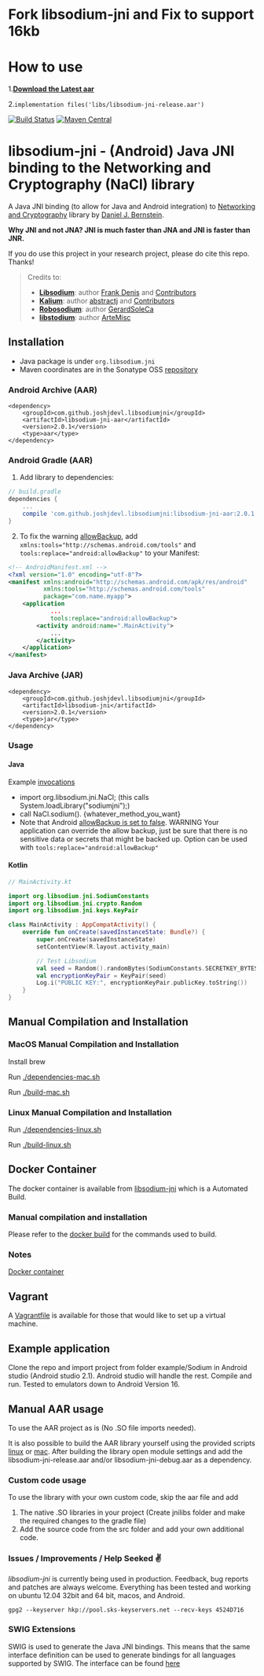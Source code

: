 # Fork libsodium-jni and Fix to support 16kb

# How to use

1.[**Download the Latest aar**](https://github.com/guangxingmao/sodium-jni/tree/main/example/Sodium/libsodium-jni-release)

2.```implementation files('libs/libsodium-jni-release.aar')```

[![Build Status](https://travis-ci.org/joshjdevl/libsodium-jni.svg)](https://travis-ci.org/joshjdevl/libsodium-jni)
[![Maven Central](https://maven-badges.herokuapp.com/maven-central/com.github.joshjdevl.libsodiumjni/libsodium-jni/badge.svg)](https://oss.sonatype.org/#nexus-search;quick~libsodium)

# libsodium-jni - (Android) Java JNI binding to the Networking and Cryptography (NaCl) library 

A Java JNI binding (to allow for Java and Android integration) to [Networking and Cryptography](http://nacl.cr.yp.to/) library by [Daniel J. Bernstein](http://cr.yp.to/djb.html).

**Why JNI and not JNA? JNI is much faster than JNA and JNI is faster than JNR.**

If you do use this project in your research project, please do cite this repo. Thanks!

> Credits to: <br/>
> * [**Libsodium**](https://github.com/jedisct1/libsodium): author [Frank Denis](https://github.com/jedisct1) and [Contributors](https://github.com/jedisct1/libsodium/graphs/contributors)
> * [**Kalium**](https://github.com/abstractj/kalium): author [abstractj](https://github.com/abstractj) and [Contributors](https://github.com/abstractj/kalium/graphs/contributors)
> * [**Robosodium**](https://github.com/GerardSoleCa/Robosodium): author [GerardSoleCa](https://github.com/GerardSoleCa)
> * [**libstodium**](https://github.com/ArteMisc/libstodium): author [ArteMisc](https://github.com/ArteMisc)


## Installation

* Java package is under `org.libsodium.jni` 
* Maven coordinates are in the Sonatype OSS [repository](https://oss.sonatype.org/#nexus-search;quick~libsodium)

### Android Archive (AAR)
    <dependency>
        <groupId>com.github.joshjdevl.libsodiumjni</groupId>
        <artifactId>libsodium-jni-aar</artifactId>
        <version>2.0.1</version>
        <type>aar</type>
    </dependency>

### Android Gradle (AAR)
1. Add library to dependencies:
```gradle
// build.gradle
dependencies {
    ...
    compile 'com.github.joshjdevl.libsodiumjni:libsodium-jni-aar:2.0.1'
}
```
2. To fix the warning [allowBackup](src/main/AndroidManifest.xml), add `xmlns:tools="http://schemas.android.com/tools"` and `tools:replace="android:allowBackup"` to your Manifest:
```xml
<!-- AndroidManifest.xml -->
<?xml version="1.0" encoding="utf-8"?>
<manifest xmlns:android="http://schemas.android.com/apk/res/android"
          xmlns:tools="http://schemas.android.com/tools"
          package="com.name.myapp">
    <application
            ...
            tools:replace="android:allowBackup">
        <activity android:name=".MainActivity">
            ...
        </activity>
    </application>
</manifest>
```

### Java Archive (JAR)

    <dependency>
        <groupId>com.github.joshjdevl.libsodiumjni</groupId>
        <artifactId>libsodium-jni</artifactId>
        <version>2.0.1</version>
        <type>jar</type>
    </dependency>



### Usage
#### Java
Example [invocations](src/test/java/org/libsodium/jni/publickey/AuthenticatedEncryptionTest.java)

* import org.libsodium.jni.NaCl; (this calls System.loadLibrary("sodiumjni");)
* call NaCl.sodium(). {whatever_method_you_want}
* Note that Android [allowBackup is set to false](src/main/AndroidManifest.xml). WARNING Your application can override the allow backup, just be sure that there is no sensitive data or secrets that might be backed up. Option can be used with  `tools:replace="android:allowBackup"`

#### Kotlin
```kotlin
// MainActivity.kt

import org.libsodium.jni.SodiumConstants
import org.libsodium.jni.crypto.Random
import org.libsodium.jni.keys.KeyPair

class MainActivity : AppCompatActivity() {
    override fun onCreate(savedInstanceState: Bundle?) {
        super.onCreate(savedInstanceState)
        setContentView(R.layout.activity_main)

        // Test Libsodium
        val seed = Random().randomBytes(SodiumConstants.SECRETKEY_BYTES)
        val encryptionKeyPair = KeyPair(seed)
        Log.i("PUBLIC KEY:", encryptionKeyPair.publicKey.toString())
    }
}

```

## Manual Compilation and Installation

### MacOS Manual Compilation and Installation

Install brew

Run [./dependencies-mac.sh](dependencies-mac.sh)

Run [./build-mac.sh](build-mac.sh)

### Linux Manual Compilation and Installation

Run [./dependencies-linux.sh](dependencies-linux.sh)

Run [./build-linux.sh](build-linux.sh)

## Docker Container

The docker container is available from [libsodium-jni](https://hub.docker.com/r/joshjdevl/libsodium-jni/) which is a Automated Build.

### Manual compilation and installation

Please refer to the [docker build](https://github.com/joshjdevl/libsodium-jni/blob/master/Dockerfile) for the commands used to build.

### Notes

[Docker container](https://hub.docker.com/r/joshjdevl/libsodium-jni/)

## Vagrant

A [Vagrantfile](Vagrantfile) is available for those that would like to set up a virtual machine.


## Example application
Clone the repo and import project from folder example/Sodium in Android studio (Android studio 2.1). Android studio will handle the rest.
Compile and run. Tested to emulators down to Android Version 16.

## Manual AAR usage
To use the AAR project as is (No .SO file imports needed).

It is also possible to build the AAR library yourself using the provided scripts [linux](build-linux.sh) or [mac](build-mac.sh). After building the library open module settings and add the libsodium-jni-release.aar and/or libsodium-jni-debug.aar as a dependency.

### Custom code usage
To use the library with your own custom code, skip the aar file and add

1. The native .SO libraries in your project (Create jnilibs folder and make the required changes to the gradle file)
2. Add the source code from the src folder and add your own additional code.


### Issues / Improvements / Help Seeked :v:

*libsodium-jni* is currently being used in production. Feedback, bug reports and patches are always welcome. Everything has been tested and working on ubuntu 12.04 32bit and 64 bit, macos, and Android.

`gpg2 --keyserver hkp://pool.sks-keyservers.net --recv-keys 4524D716`

### SWIG Extensions

SWIG is used to generate the Java JNI bindings. This means that the same interface definition can be used to generate bindings for all languages supported by SWIG. The interface can be found [here](jni/sodium.i)
